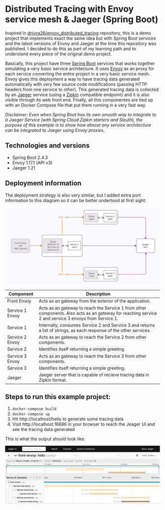 # Distributed Tracing with Envoy service mesh & Jaeger (Spring Boot)
Inspired in [dnivra26/envoy_distributed_tracing] repository, this is a demo project that implements exact the same idea but with Spring Boot services and the latest versions of Envoy and Jaeger at the time this repository was published. I decided to do this as part of my learning path and to understand every piece of the original demo project.

Basically, this project have three [Spring Boot] services that works together simulating a very basic service architecture. It uses [Envoy] as an proxy for each service converting the entire project in a very basic service mesh. Envoy gives this deployment a way to have tracing data generated automatically with very few source code modifications (passing HTTP headers from one service to other). This generated tracing data is collected by an [Jaeger] service (using a [Zipkin] compatible endpoint) and it is also visible through its web front end. Finally, all this componentes are tied up with an Docker Compose file that put them running in a very fast way.

*Disclaimer: Even when Spring Boot has its own smooth way to integrate to a Jaeger Service (with Spring Cloud Zipkin starters and Sleuth), the purpose of this example is to show how almost any service architecture can be integrated to Jaeger using Envoy proxies.*

## Technologies and versions

- Spring Boot 2.4.3
- Envoy 1.17.1 (API v3)
- Jaeger 1.21

## Deployment information

The deployment strategy is also very similar, but I added extra port information to this diagram so it can be better undertood at first sight:

![deployment]

| Component | Description |
| ------ | ------ |
| Front Envoy | Acts as an gateway from the exterior of the application. |
| Service 1 Envoy | Acts as an gateway to reach the Service 1 from other components. Also acts as an gateway for reaching service 2 and service 3 envoys from Service 1.  |
| Service 1 | Internally, consumes Service 2 and Service 3 and returns a list of strings, as each response of the other services. |
| Service 2 Envoy | Acts as an gateway to reach the Service 2 from other components. |
| Service 2 | Identifies itself returning a simple greeting. |
| Service 3 Envoy | Acts as an gateway to reach the Service 3 from other components. |
| Service 3 | Identifies itself returning a simple greeting. |
| Jaeger | Jaeger server that is capable of recieve tracing data in Zipkin format. |

## Steps to run this example project:
1. `docker-compose build`  
2. `docker-compose up`  
3. Hit http://localhost/hello to generate some tracing data  
4. Visit http://localhost:16686 in your browser to reach the Jeager UI and see the tracing data generated

This is what the output should look like:

![tracing data]

[dnivra26/envoy_distributed_tracing]: <https://github.com/dnivra26/envoy_distributed_tracing>
[deployment]: <https://github.com/fastalme/envoy-jaeger-test/blob/master/deployment.png?raw=true>
[tracing data]: <https://github.com/fastalme/envoy-jaeger-test/blob/master/tracing-data.png?raw=true>
[envoy]: <https://www.envoyproxy.io/>
[jaeger]: <https://www.jaegertracing.io/>
[zipkin]: <https://zipkin.io/>
[spring boot]: <https://spring.io/projects/spring-boot>